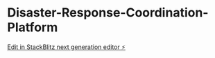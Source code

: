 # Disaster-Response-Coordination-Platform

[Edit in StackBlitz next generation editor ⚡️](https://stackblitz.com/~/github.com/HimKasera/Disaster-Response-Coordination-Platform)